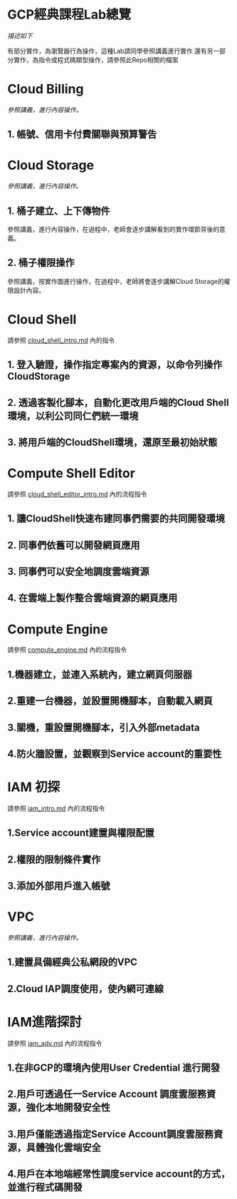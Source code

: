 # GCP經典課程Lab總覽


*描述如下*

有部分實作，為瀏覽器行為操作，這種Lab請同學參照講義進行實作
還有另一部分實作，為指令或程式碼類型操作，請參照此Repo相關的檔案

# Cloud Billing

*參照講義，進行內容操作。*

## 1. 帳號、信用卡付費關聯與預算警告


# Cloud Storage

*參照講義，進行內容操作。*

## 1. 桶子建立、上下傳物件

參照講義，進行內容操作，在過程中，老師會逐步講解看到的實作環節背後的意義。

## 2. 桶子權限操作

參照講義，按實作圖進行操作，在過程中，老師將會逐步講解Cloud Storage的權限設計內容。

# Cloud Shell

請參照 [cloud_shell_intro.md](https://github.com/cxcxc-io/gcp_basic_architecture_tutorial/blob/master/cloud_shell_intro.md) 內的指令


## 1. 登入驗證，操作指定專案內的資源，以命令列操作CloudStorage


## 2. 透過客製化腳本，自動化更改用戶端的Cloud Shell環境，以利公司同仁們統一環境


## 3. 將用戶端的CloudShell環境，還原至最初始狀態

# Compute Shell Editor

請參照 [cloud_shell_editor_intro.md](https://github.com/cxcxc-io/gcp_basic_architecture_tutorial/blob/master/cloud_shell_editor_intro.md) 內的流程指令

## 1. 讓CloudShell快速布建同事們需要的共同開發環境

## 2. 同事們依舊可以開發網頁應用

## 3. 同事們可以安全地調度雲端資源

## 4. 在雲端上製作整合雲端資源的網頁應用

# Compute Engine

請參照 [compute_engine.md](https://github.com/cxcxc-io/gcp_basic_architecture_tutorial/blob/master/compute_engine.md) 內的流程指令

## 1.機器建立，並連入系統內，建立網頁伺服器

## 2.重建一台機器，並設置開機腳本，自動載入網頁

## 3.關機，重設置開機腳本，引入外部metadata

## 4.防火牆設置，並觀察到Service account的重要性

# IAM 初探

請參照 [iam_intro.md](https://github.com/cxcxc-io/gcp_basic_architecture_tutorial/blob/master/iam_intro.md) 內的流程指令

## 1.Service account建置與權限配置

## 2.權限的限制條件實作

## 3.添加外部用戶進入帳號

# VPC

*參照講義，進行內容操作。*

## 1.建置具備經典公私網段的VPC

## 2.Cloud IAP調度使用，使內網可連線

# IAM進階探討

請參照 [iam_adv.md](https://github.com/cxcxc-io/gcp_basic_architecture_tutorial/blob/master/iam_adv.md) 內的流程指令


## 1.在非GCP的環境內使用User Credential 進行開發 

## 2.用戶可透過任一Service Account 調度雲服務資源，強化本地開發安全性

## 3.用戶僅能透過指定Service Account調度雲服務資源，具體強化雲端安全

## 4.用戶在本地端經常性調度service account的方式，並進行程式碼開發